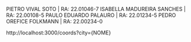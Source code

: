 PIETRO VIVAL SOTO | RA: 22.01046-7
ISABELLA MADUREIRA SANCHES | RA: 22.00108-5
PAULO EDUARDO PALAURO | RA: 22.01234-5
PEDRO OREFICE FOLKMANN | RA: 22.00234-0

http://localhost:3000/coords?city={NOME}
